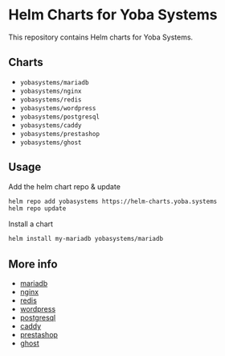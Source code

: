 # Helm Charts for Yoba Systems

This repository contains Helm charts for Yoba Systems.

## Charts

- `yobasystems/mariadb`
- `yobasystems/nginx`
- `yobasystems/redis`
- `yobasystems/wordpress`
- `yobasystems/postgresql`
- `yobasystems/caddy`
- `yobasystems/prestashop`
- `yobasystems/ghost`

## Usage

Add the helm chart repo & update

```bash
helm repo add yobasystems https://helm-charts.yoba.systems
helm repo update
```

Install a chart
```bash
helm install my-mariadb yobasystems/mariadb
```

## More info

- [mariadb](mariadb/README.md)
- [nginx](nginx/README.md)
- [redis](redis/README.md)
- [wordpress](wordpress/README.md)
- [postgresql](postgresql/README.md)
- [caddy](caddy/README.md)
- [prestashop](prestashop/README.md)
- [ghost](ghost/README.md)